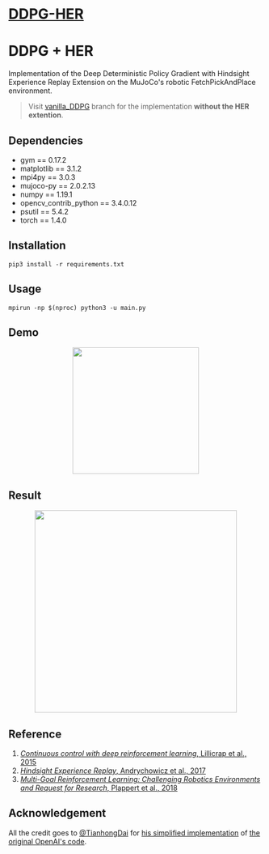 # [DDPG-HER](https://github.com/alirezakazemipour/DDPG-HER)

# DDPG + HER
Implementation of the Deep Deterministic Policy Gradient with Hindsight Experience Replay Extension on the MuJoCo's robotic FetchPickAndPlace environment.   
> Visit [vanilla_DDPG](https://github.com/alirezakazemipour/DDPG-her/tree/vanilla_DDPG) branch for the implementation **without the HER extention**.  

## Dependencies  
- gym == 0.17.2  
- matplotlib == 3.1.2  
- mpi4py == 3.0.3  
- mujoco-py == 2.0.2.13  
- numpy == 1.19.1  
- opencv_contrib_python == 3.4.0.12  
- psutil == 5.4.2  
- torch == 1.4.0  

## Installation
```shell
pip3 install -r requirements.txt
```

## Usage
```shell
mpirun -np $(nproc) python3 -u main.py
```
## Demo
<p align="center">
  <img src="Demo/FetchPickAndPlace.gif" height=250>
</p>  


## Result
<p align="center">
  <img src="Result/Fetch_PickandPlace.png" height=400>
</p>

## Reference
1. [_Continuous control with deep reinforcement learning_, Lillicrap et al., 2015](https://arxiv.org/abs/1509.02971)  
2. [_Hindsight Experience Replay_, Andrychowicz et al., 2017](https://arxiv.org/abs/1707.01495)  
3. [_Multi-Goal Reinforcement Learning: Challenging Robotics Environments and Request for Research_, Plappert et al., 2018](https://arxiv.org/abs/1802.09464)  
## Acknowledgement
All the credit goes to [@TianhongDai](https://github.com/TianhongDai) for [his simplified implementation](https://github.com/TianhongDai/hindsight-experience-replay) of [the original OpenAI's code](https://github.com/openai/baselines/tree/master/baselines/her).  


